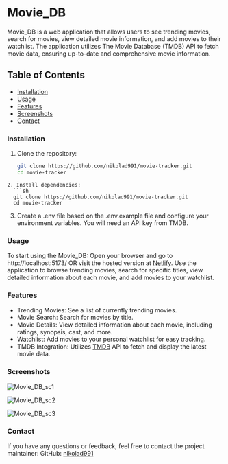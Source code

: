 # Movie_DB

Movie_DB is a web application that allows users to see trending movies, search for movies, view detailed movie information, and add movies to their watchlist. The application utilizes The Movie Database (TMDB) API to fetch movie data, ensuring up-to-date and comprehensive movie information.


## Table of Contents

- [Installation](#installation)
- [Usage](#usage)
- [Features](#features)
- [Screenshots](#screenshots)
- [Contact](#contact)

### Installation




1. Clone the repository:
   ```sh
   git clone https://github.com/nikolad991/movie-tracker.git
   cd movie-tracker

 ```
2. Install dependencies:
   ```sh
   git clone https://github.com/nikolad991/movie-tracker.git
   cd movie-tracker
 ```
3. Create a .env file based on the .env.example file and configure your environment variables. You will need an API key from TMDB. 
 
 
 
### Usage

To start using the Movie_DB:
Open your browser and go to http://localhost:5173/ 
OR visit the hosted version at [Netlify](https://nmovie-db.netlify.app/).
Use the application to browse trending movies, search for specific titles, view detailed information about each movie, and add movies to your watchlist.

### Features
- Trending Movies: See a list of currently trending movies.
- Movie Search: Search for movies by title.
- Movie Details: View detailed information about each movie, including ratings, synopsis, cast, and more.
- Watchlist: Add movies to your personal watchlist for easy tracking.
- TMDB Integration: Utilizes [TMDB](https://www.themoviedb.org/) API to fetch and display the latest movie data.

### Screenshots
![Movie_DB_sc1](https://res.cloudinary.com/dq4l491mz/image/upload/v1717626351/screenshots/sc1_y9zk4x.jpg)

![Movie_DB_sc2](https://res.cloudinary.com/dq4l491mz/image/upload/v1717626351/screenshots/sc2_adfrba.jpg)

![Movie_DB_sc3](https://res.cloudinary.com/dq4l491mz/image/upload/v1717626352/screenshots/sc3_e9fnsb.jpg)


### Contact
If you have any questions or feedback, feel free to contact the project maintainer:
GitHub: [nikolad991](https://github.com/nikolad991)